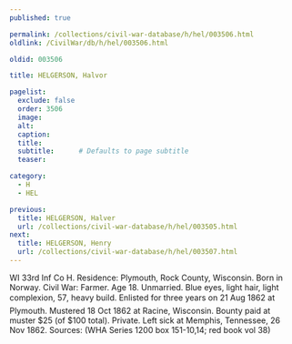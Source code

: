 ```yaml
---
published: true

permalink: /collections/civil-war-database/h/hel/003506.html
oldlink: /CivilWar/db/h/hel/003506.html

oldid: 003506

title: HELGERSON, Halvor

pagelist:
  exclude: false
  order: 3506
  image: 
  alt:
  caption:
  title:
  subtitle:      # Defaults to page subtitle
  teaser:

category: 
  - H 
  - HEL

previous:
  title: HELGERSON, Halver
  url: /collections/civil-war-database/h/hel/003505.html  
next:
  title: HELGERSON, Henry
  url: /collections/civil-war-database/h/hel/003507.html   
---
```

WI 33rd Inf Co H. Residence: Plymouth, Rock County, Wisconsin. Born in Norway. Civil War: Farmer. Age 18. Unmarried. Blue eyes, light hair, light complexion, 5&#146;7&#148;, heavy build. Enlisted for three years on 21 Aug 1862 at Plymouth. Mustered 18 Oct 1862 at Racine, Wisconsin. Bounty paid at muster $25 (of $100 total). Private. Left sick at Memphis, Tennessee, 26 Nov 1862. Sources: (WHA Series 1200 box 151-10,14; red book vol 38)